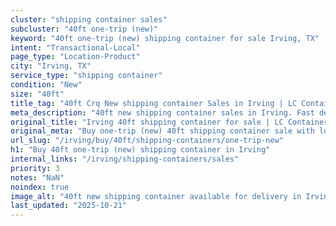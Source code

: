 ```yaml
---
cluster: "shipping container sales"
subcluster: "40ft one-trip (new)"
keyword: "40ft one-trip (new) shipping container for sale Irving, TX"
intent: "Transactional-Local"
page_type: "Location-Product"
city: "Irving, TX"
service_type: "shipping container"
condition: "New"
size: "40ft"
title_tag: "40ft Crq New shipping container Sales in Irving | LC Container"
meta_description: "40ft new shipping container sales in Irving. Fast delivery, competitive pricing. Serving shipping containers area. Quote ID: 72U. Call (214) 524-4168 for your free quote today."
original_title: "Irving 40ft shipping container for sale | LC Container"
original_meta: "Buy one-trip (new) 40ft shipping container sale with local delivery in Irving, TX. LC Container — local Since 2003. Request a fast quote today."
url_slug: "/irving/buy/40ft/shipping-containers/one-trip-new"
h1: "Buy 40ft one-trip (new) shipping container in Irving"
internal_links: "/irving/shipping-containers/sales"
priority: 3
notes: "NaN"
noindex: true
image_alt: "40ft new shipping container available for delivery in Irving"
last_updated: "2025-10-21"
---
```


<!-- TODO: Add unique city/inventory copy, images, and internal links here. -->
